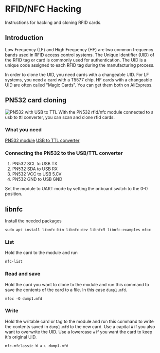 # RFID/NFC Hacking
Instructions for hacking and cloning RFID cards.

## Introduction
Low Frequency (LF) and High Frequency (HF) are two common frequency bands used in RFID access control systems. The Unique Identifier (UID) of the RFID tag or card is commonly used for authentication. The UID is a unique code assigned to each RFID tag during the manufacturing process.

In order to clone the UID, you need cards with a changeable UID. For LF systems, you need a card with a T5577 chip. HF cards with a changeable UID are often called "Magic Cards". You can get them both on AliExpress.

## PN532 card cloning
![PN532 with USB to TTL](https://github.com/nfc-tools/libnfc/assets/4102106/56ae6814-fbef-48c0-a550-48b8ad139402)
With the PN532 rfid/nfc module connected to a usb to ttl converter, you can scan and clone rfid cards.

### What you need
[PN532 module](https://www.aliexpress.com/item/32848242166.html)
[USB to TTL converter](https://www.aliexpress.com/item/32345829369.html)

### Connecting the PN532 to the USB/TTL converter
1. PN532 SCL to USB TX
2. PN532 SDA to USB RX
3. PN532 VCC to USB 5.0V
4. PN532 GND to USB GND

Set the module to UART mode by setting the onboard switch to the 0-0 position.

## libnfc
Install the needed packages
```
sudo apt install libnfc-bin libnfc-dev libnfc5 libnfc-examples mfoc
```

### List
Hold the card to the module and run
```
nfc-list
```

### Read and save
Hold the card you want to clone to the module and run this command to save the contents of the card to a file. In this case `dump1.mfd`.
```
mfoc -O dump1.mfd
```

### Write
Hold the writable card or tag to the module and run this command to write the contents saved in `dump1.mfd` to the new card. Use a capital `W` if you also want to overwrite the UID. Use a lowercase `w` if you want the card to keep it's original UID.
```
nfc-mfclassic W a u dump1.mfd
```